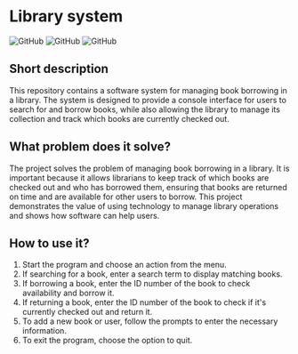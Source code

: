 # Library system

![GitHub](https://img.shields.io/github/license/JarnotMaciej/library-system?style=flat-square) ![GitHub](https://img.shields.io/github/languages/top/JarnotMaciej/library-system?style=flat-square) ![GitHub](https://img.shields.io/github/languages/code-size/JarnotMaciej/library-system?style=flat-square) 


## Short description

This repository contains a software system for managing book borrowing in a library. The system is designed to provide a console interface for users to search for and borrow books, while also allowing the library to manage its collection and track which books are currently checked out. 

## What problem does it solve?

The project solves the problem of managing book borrowing in a library. It is important because it allows librarians to keep track of which books are checked out and who has borrowed them, ensuring that books are returned on time and are available for other users to borrow. This project demonstrates the value of using technology to manage library operations and shows how software can help users.

## How to use it?

1. Start the program and choose an action from the menu.
2. If searching for a book, enter a search term to display matching books.
3. If borrowing a book, enter the ID number of the book to check availability and borrow it.
4. If returning a book, enter the ID number of the book to check if it's currently checked out and return it.
5. To add a new book or user, follow the prompts to enter the necessary information.
6. To exit the program, choose the option to quit.

